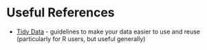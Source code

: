 # Useful References

* [Tidy Data](https://www.jstatsoft.org/article/view/v059i10) - guidelines to make your data easier to use and reuse (particularly for R users, but useful generally)
